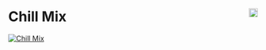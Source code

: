 # <img style="float: right"  width="18" src="https://github.com/joanafonsogomes/AmbienceSongs/blob/main/Images/chill-emoji.png"> Chill Mix

[![Chill Mix](https://img.youtube.com/vi/lWgvuOuZHfg/0.jpg)](https://youtu.be/lWgvuOuZHfg)
